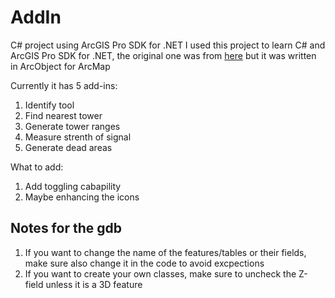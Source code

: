 # AddIn
C# project using ArcGIS Pro SDK for .NET
I used this project to learn C# and ArcGIS Pro SDK for .NET, the original one was from [here](https://www.youtube.com/playlist?list=PLQnljOFTspQVMRyBp7UOt8pU7wygBmEja) but it was written in ArcObject for ArcMap

Currently it has 5 add-ins:
1. Identify tool
2. Find nearest tower
3. Generate tower ranges
4. Measure strenth of signal
5. Generate dead areas

What to add:
1. Add toggling cabapility
2. Maybe enhancing the icons

## Notes for the gdb
1. If you want to change the name of the features/tables or their fields, make sure also change it in the code to avoid excpections
2. If you want to create your own classes, make sure to uncheck the Z-field unless it is a 3D feature
